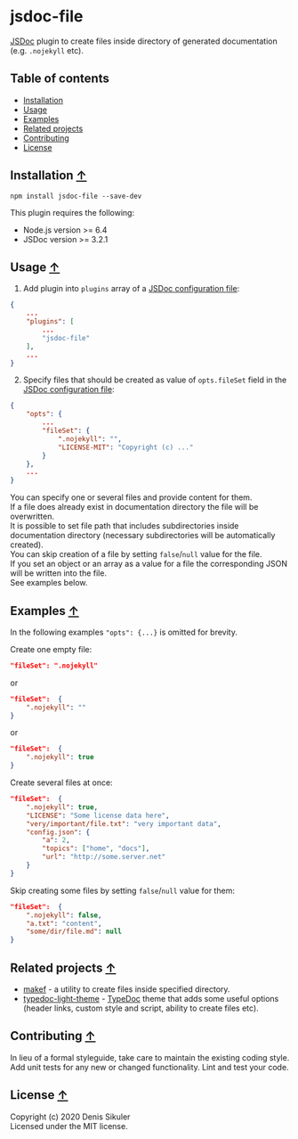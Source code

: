 # jsdoc-file <a name="start"></a>

[JSDoc](https://jsdoc.app/) plugin to create files inside directory of generated documentation (e.g. `.nojekyll` etc).

## Table of contents

* [Installation](#install)
* [Usage](#usage)
* [Examples](#examples)
* [Related projects](#related)
* [Contributing](#contributing)
* [License](#license)

## Installation <a name="install"></a> [&#x2191;](#start)

    npm install jsdoc-file --save-dev

This plugin requires the following:
* Node.js version >= 6.4
* JSDoc version >= 3.2.1

## Usage <a name="usage"></a> [&#x2191;](#start)

1. Add plugin into `plugins` array of a [JSDoc configuration file](https://jsdoc.app/about-configuring-jsdoc.html#configuring-plugins):

```json
{
    ...
    "plugins": [
        ...
        "jsdoc-file"
    ],
    ...
}
```

2. Specify files that should be created as value of `opts.fileSet` field in the [JSDoc configuration file](https://jsdoc.app/about-configuring-jsdoc.html#incorporating-command-line-options-into-the-configuration-file):

```json
{
    "opts": {
        ...
        "fileSet": {
            ".nojekyll": "",
            "LICENSE-MIT": "Copyright (c) ..."
        }
    },
    ...
}
```

You can specify one or several files and provide content for them.  
If a file does already exist in documentation directory the file will be overwritten.  
It is possible to set file path that includes subdirectories inside documentation directory (necessary subdirectories will be automatically created).  
You can skip creation of a file by setting `false`/`null` value for the file.  
If you set an object or an array as a value for a file the corresponding JSON will be written into the file.  
See examples below.

## Examples <a name="examples"></a> [&#x2191;](#start)

In the following examples `"opts": {...}` is omitted for brevity.

Create one empty file:
```json
"fileSet": ".nojekyll"
```
or
```json
"fileSet":  {
    ".nojekyll": ""
}
```
or
```json
"fileSet":  {
    ".nojekyll": true
}
```

Create several files at once:
```json
"fileSet":  {
    ".nojekyll": true,
    "LICENSE": "Some license data here",
    "very/important/file.txt": "very important data",
    "config.json": {
        "a": 2,
        "topics": ["home", "docs"],
        "url": "http://some.server.net"
    }
}
```

Skip creating some files by setting `false`/`null` value for them:
```json
"fileSet":  {
    ".nojekyll": false,
    "a.txt": "content",
    "some/dir/file.md": null
}
```

## Related projects <a name="related"></a> [&#x2191;](#start)

* [makef](https://github.com/gamtiq/makef) - a utility to create files inside specified directory.
* [typedoc-light-theme](https://github.com/gamtiq/typedoc-light-theme) - [TypeDoc](https://typedoc.org/) theme that adds some useful options (header links, custom style and script, ability to create files etc).

## Contributing <a name="contributing"></a> [&#x2191;](#start)
In lieu of a formal styleguide, take care to maintain the existing coding style.
Add unit tests for any new or changed functionality.
Lint and test your code.

## License <a name="license"></a> [&#x2191;](#start)
Copyright (c) 2020 Denis Sikuler  
Licensed under the MIT license.
